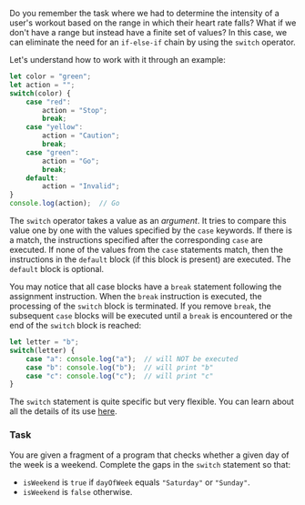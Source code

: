 Do you remember the task where we had to determine the intensity of a user's workout based on the range in which their heart rate falls?
What if we don't have a range but instead have a finite set of values? In this case, we can eliminate the need for an `if-else-if` chain by using the `switch` operator.

Let's understand how to work with it through an example:
```js
let color = "green";
let action = "";
switch(color) {
    case "red":
        action = "Stop";
        break;
    case "yellow":
        action = "Caution";
        break;
    case "green":
        action = "Go";
        break;
    default:
        action = "Invalid";
}
console.log(action);  // Go
```

The `switch` operator takes a value as an _argument_. It tries to compare this value one by one with the values specified by the `case` keywords. If there is a match, the instructions specified after the corresponding `case` are executed.
If none of the values from the `case` statements match, then the instructions in the `default` block (if this block is present) are executed. The `default` block is optional.

You may notice that all case blocks have a `break` statement following the assignment instruction.
When the `break` instruction is executed, the processing of the `switch` block is terminated. If you remove `break`, the subsequent `case` blocks will be executed until a `break` is encountered or the end of the `switch` block is reached:
```js
let letter = "b";
switch(letter) {
    case "a": console.log("a");  // will NOT be executed
    case "b": console.log("b");  // will print "b"
    case "c": console.log("c");  // will print "c"
}
```
The `switch` statement is quite specific but very flexible. You can learn about all the details of its use [here](https://developer.mozilla.org/en-US/docs/Web/JavaScript/Reference/Statements/switch).

### Task
You are given a fragment of a program that checks whether a given day of the week is a weekend. Complete the gaps in the `switch` statement so that:
- `isWeekend` is `true` if `dayOfWeek` equals `"Saturday"` or `"Sunday"`.
- `isWeekend` is `false` otherwise.
